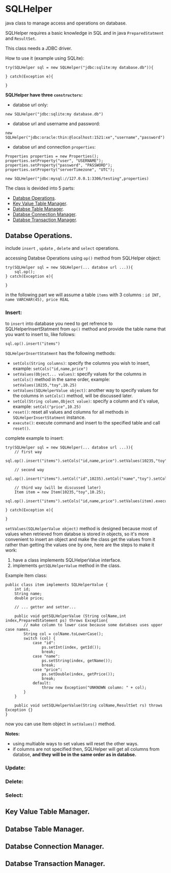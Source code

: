 # SQLHelper
java class to manage access and operations on database.

SQLHelper requires a basic knowledge in SQL and in java `PreparedStatment` and `ResultSet`.

This class needs a JDBC driver.

How to use it (example using SQLite):

```
try(SQLHelper sql = new SQLHelper("jdbc:sqlite:my database.db")){

} catch(Exception e){

}
```
 **SQLHelper have three `constructors`:**
 
 - databse url only:
 ```
new SQLHelper("jdbc:sqlite:my database.db")
```

- databse url and username and password:
 ```
new SQLHelper("jdbc:oracle:thin:@localhost:1521:xe","username","password")
```

- databse url and connection `properties`:
 ```
Properties properties = new Properties();
properties.setProperty("user", "USERNAME");
properties.setProperty("password", "PASSWORD");
properties.setProperty("serverTimezone", "UTC");

new SQLHelper("jdbc:mysql://127.0.0.1:3306/testing",properties)
```

The class is devided into 5 parts:

- [Databse Operations](https://github.com/SalehHaddawi/SQLHelper/blob/master/README.md#databse-operations).
- [Key Value Table Manager](https://github.com/SalehHaddawi/SQLHelper/blob/master/README.md#key-value-table-manager).
- [Databse Table Manager](https://github.com/SalehHaddawi/SQLHelper/blob/master/README.md#databse-table-manager).
- [Databse Connection Manager](https://github.com/SalehHaddawi/SQLHelper/blob/master/README.md#database-connection-manager).
- [Databse Transaction Manager](https://github.com/SalehHaddawi/SQLHelper/blob/master/README.md#database-transaction-manager).



## Databse Operations.
include `insert` , `update` , `delete` and `select` operations.

accessing Databse Operations using `op()` method from SQLHelper object:
```
try(SQLHelper sql = new SQLHelper(... databse url ...)){
    sql.op();
} catch(Exception e){
    
}
```

in the following part we will assume a table `items` with 3 columns : `id INT, name VARCHAR(45), price REAL`

### Insert:

to `insert` into database you need to get refrence to SQLHelperInsertStatment from `op()` method and provide the table name that you want to insert to, like follows:

`sql.op().insert("items")`

`SQLHelperInsertStatment` has the following methods:

- `setCols(String columns)`: specify the columns you wish to insert, example: `setCols("id,name,price")`
- `setValues(Object... values)`: specify values for the columns in `setCols()` method in the same order, example: `setValues(10235,"toy",10.25)`
- `setValues(SQLHelperValue object)`: another way to specify values for the columns in `setCols()` method, will be discussed later.
- `setCol(String column,Object value)`: specify a column and it's value, example: `setCol("price",10.25)`
- `reset()`: reset all values and columns for all methods in `SQLHelperInsertStatment` instance.
- `execute()`: execute command and insert to the specified table and call `reset()`.

complete example to insert:
```
try(SQLHelper sql = new SQLHelper(... databse url ...)){
    // first way
    sql.op().insert("items").setCols("id,name,price").setValues(10235,"toy",10.25).execute();
    
    // second way
    sql.op().insert("items").setCol("id",10235).setCol("name","toy").setCol("price",10.25).execute();
    
    // third way (will be discussed later)
    Item item = new Item(10235,"toy",10.25);
    sql.op().insert("items").setCols("id,name,price").setValues(item).execute();
    
} catch(Exception e){
    
}
```

`setValues(SQLHelperValue object)` method is designed because most of values when retrieved from databse is stored in objects, so it's more convenient to insert an object and make the class get the values from it rather than getting the values one by one,
here are the steps to make it work:

1. have a class implements SQLHelperValue interface.
2. implements `getSQLHelperValue` method in the class.

Example Item class:
```
public class item implements SQLHelperValue {
    int id;
    String name;
    double price;
    
    // ... getter and setter...
    
    public void getSQLHelperValue (String colName,int index,PreparedStatement ps) throws Exception{
        // make column to lower case because some databses uses upper case names.
        String col = colName.toLowerCase();
        switch (col) {
            case "id":
                ps.setInt(index, getId());
                break;
            case "name":
                ps.setString(index, getName());
                break;
            case "price":
                ps.setDouble(index, getPrice());
                break;
            default:
                throw new Exception("UNKNOWN column: " + col);
        }
    }
    
    public void setSQLHelperValue(String colName,ResultSet rs) throws Exception {}
}
```

now you can use Item object in `setValues()` method.

**Notes:**
- using multiable ways to set values will reset the other ways.
- if columns are not specified then, SQLHelper will get all columns from databse, **and they will be in the same order as in databse.**

### Update:


### Delete:


### Select:


## Key Value Table Manager.


## Databse Table Manager.


## Databse Connection Manager.


## Databse Transaction Manager.
